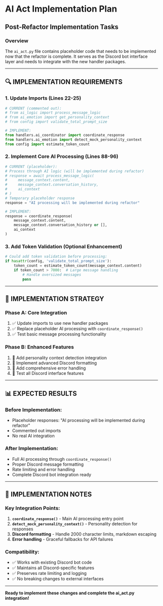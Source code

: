 # AI Act Implementation Plan
## Post-Refactor Implementation Tasks

### Overview
The `ai_act.py` file contains placeholder code that needs to be implemented now that the refactor is complete. It serves as the Discord bot interface layer and needs to integrate with the new handler packages.

---

## 🔍 **IMPLEMENTATION REQUIREMENTS**

### **1. Update Imports (Lines 22-25)**
```python
# CURRENT (commented out):
# from ai_logic import process_message_logic
# from ai_emotion import get_personality_context  
# from config import validate_total_prompt_size

# IMPLEMENT:
from handlers.ai_coordinator import coordinate_response
from handlers.ai_emotion import detect_mock_personality_context
from config import estimate_token_count
```

### **2. Implement Core AI Processing (Lines 88-96)**
```python
# CURRENT (placeholder):
# Process through AI logic (will be implemented during refactor)
# response = await process_message_logic(
#     message_context.content,
#     message_context.conversation_history,
#     ai_context
# )
# Temporary placeholder response
response = "AI processing will be implemented during refactor"

# IMPLEMENT:
response = coordinate_response(
    message_context.content,
    message_context.conversation_history or [],
    ai_context
)
```

### **3. Add Token Validation (Optional Enhancement)**
```python
# Could add token validation before processing:
if hasattr(config, 'validate_total_prompt_size'):
    token_count = estimate_token_count(message_context.content)
    if token_count > 7000:  # Large message handling
        # Handle oversized messages
        pass
```

---

## 🎯 **IMPLEMENTATION STRATEGY**

### **Phase A: Core Integration**
1. ✅ Update imports to use new handler packages
2. ✅ Replace placeholder AI processing with `coordinate_response()`
3. ✅ Test basic message processing functionality

### **Phase B: Enhanced Features** 
1. 🔄 Add personality context detection integration
2. 🔄 Implement advanced Discord formatting
3. 🔄 Add comprehensive error handling
4. 🔄 Test all Discord interface features

---

## 📊 **EXPECTED RESULTS**

### **Before Implementation:**
- Placeholder responses: "AI processing will be implemented during refactor"
- Commented out imports
- No real AI integration

### **After Implementation:**
- Full AI processing through `coordinate_response()`
- Proper Discord message formatting
- Rate limiting and error handling
- Complete Discord bot integration ready

---

## 🚀 **IMPLEMENTATION NOTES**

### **Key Integration Points:**
1. **`coordinate_response()`** - Main AI processing entry point
2. **`detect_mock_personality_context()`** - Personality detection for responses
3. **Discord formatting** - Handle 2000 character limits, markdown escaping
4. **Error handling** - Graceful fallbacks for API failures

### **Compatibility:**
- ✅ Works with existing Discord bot code
- ✅ Maintains all Discord-specific features
- ✅ Preserves rate limiting and logging
- ✅ No breaking changes to external interfaces

---

**Ready to implement these changes and complete the ai_act.py integration!** 